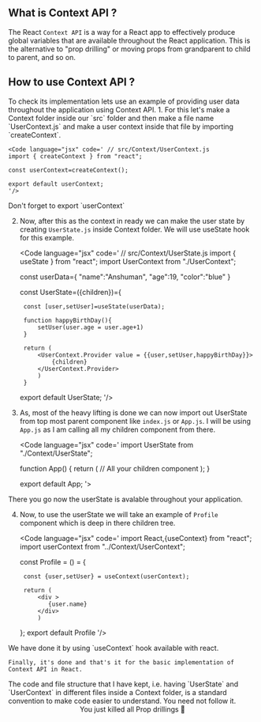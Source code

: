 
<Space  p={3}/>

## What is Context API ?
<Space  p={2}/>
    
The React `Context API` is a way for a React app to effectively produce global variables that are available throughout the React application. This is the alternative to "prop drilling" or moving props from grandparent to child to parent, and so on.


<Space  p={3}/>


## How to use Context API ?
<Space  p={2}/> 
To check its implementation lets use an example of providing user data throughout the application using Context API.
<Space  p={2}/> 
1. For this let's make a Context folder inside our `src` folder and then make a file name `UserContext.js` and make a user context inside that file by importing `createContext`.

    <Code language="jsx" code=' // src/Context/UserContext.js
    import { createContext } from "react";

    const userContext=createContext();

    export default userContext;
    '/> 
<Space  p={1}/> 
    Don't forget to export `userContext`

<Space  p={3}/>

2. Now, after this as the context in ready we can make the user state by creating `UserState.js` inside Context folder.
    We will use useState hook for this example.

    <Code language="jsx" code=' // src/Context/UserState.js
    import { useState } from "react";
    import UserContext from "./UserContext";

    const userData={
        "name":"Anshuman",
        "age":19,
        "color":"blue"
    }

    const UserState=({children})={
    
        const [user,setUser]=useState(userData);

        function happyBirthDay(){
            setUser(user.age = user.age+1)
        }

        return (
            <UserContext.Provider value = {{user,setUser,happyBirthDay}}>
                {children}
            </UserContext.Provider>
            )
        }

    export default UserState;
    '/>

<Space  p={3}/>

3. As, most of the heavy lifting is done we can now import out UserState from top most parent component like `index.js` or `App.js`. I will be using `App.js` as I am calling all my children component from there.

    <Code language="jsx" code='
    import UserState from "./Context/UserState";

    function App() {
    return (
        <UserState>
            // All your children component
        </UserState>
        );
    }

    export default App;
    '>
<Space  p={1}/> 
    There you go now the userState is avalable throughout your application.

<Space  p={3}/>

4. Now, to use the userState we will take an example of `Profile` component which is deep in there children tree.

    <Code language="jsx" code='
    import React,{useContext} from "react";
    import userContext from "../Context/UserContext";

    const Profile = () = {

        const {user,setUser} = useContext(userContext);
        
        return (
            <div >
               {user.name}
            </div>
            )
    };
    export default Profile
    '/>
<Space  p={1}/> 
    We have done it by using `useContext` hook available with react.
    
    Finally, it's done and that's it for the basic implementation of Context API in React.

<Space  p={4}/>

<Note>
The code and file structure that I have kept, i.e. having `UserState` and `UserContext` in different files inside a Context folder, is a standard convention to make code easier to understand. You need not follow it.
</Note>
<Space  p={3}/>

<ImageHandler src="20Aug2022-State-management-with-ContextAPI-in-React-1.jpg" alt="Smash Prop drills" h={} w={} />
<center>You just killed all Prop drillings 🥳</center>